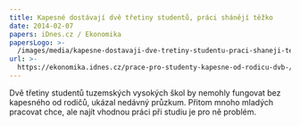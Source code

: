 ```yaml
---
title: Kapesné dostávají dvě třetiny studentů, práci shánějí těžko
date: 2014-02-07
papers: iDnes.cz / Ekonomika
papersLogo: >-
  /images/media/kapesne-dostavaji-dve-tretiny-studentu-praci-shaneji-tezko/papersLogo.png
url: >-
  https://ekonomika.idnes.cz/prace-pro-studenty-kapesne-od-rodicu-dvb-/ekonomika.aspx?c=A140207_2031246_ekonomika_skr
---
```

Dvě třetiny studentů tuzemských vysokých škol by nemohly fungovat bez kapesného od rodičů, ukázal nedávný průzkum. Přitom mnoho mladých pracovat chce, ale najít vhodnou práci při studiu je pro ně problém.
